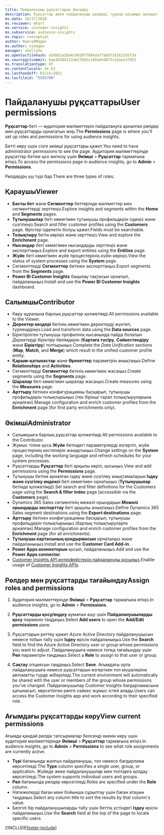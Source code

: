 ```yaml
---
title: Пайдаланушы рұқсаттарын басқару
description: Рұқсаттар және пайдаланушы рөлдері туралы қосымша ақпарат.
ms.date: 10/27/2020
ms.reviewer: mhart
ms.service: customer-insights
ms.subservice: audience-insights
ms.topic: conceptual
author: NimrodMagen
ms.author: nimagen
manager: shellyha
ms.openlocfilehash: e58bb1a3bd4c0920ff984daffabbf16162185f3d
ms.sourcegitcommit: bae40184312ab27b95c140a044875c2daea37951
ms.translationtype: HT
ms.contentlocale: kk-KZ
ms.lasthandoff: 03/15/2021
ms.locfileid: "5595709"
---
```

# <a name="user-permissions"></a><span data-ttu-id="6107c-103">Пайдаланушы рұқсаттары</span><span class="sxs-lookup"><span data-stu-id="6107c-103">User permissions</span></span>

<span data-ttu-id="6107c-104">**Рұқсаттар** беті — аудитория мәліметтерін пайдалануға арналған рөлдер мен рұқсаттарды орнататын жер.</span><span class="sxs-lookup"><span data-stu-id="6107c-104">The **Permissions** page is where you'll set up roles and permissions for using audience insights.</span></span>

<span data-ttu-id="6107c-105">Бетті көру үшін сізге әкімші рұқсаттары қажет.</span><span class="sxs-lookup"><span data-stu-id="6107c-105">You need to have administrator permissions to see the page.</span></span> <span data-ttu-id="6107c-106">Аудитория мәліметтерінде рұқсаттар бетіне қол жеткізу үшін **Әкімші** > **Рұқсаттар** тармағына өтіңіз.</span><span class="sxs-lookup"><span data-stu-id="6107c-106">To access the permissions page in audience insights, go to **Admin** > **Permissions**.</span></span>

<span data-ttu-id="6107c-107">Рөлдердің үш түрі бар:</span><span class="sxs-lookup"><span data-stu-id="6107c-107">There are three types of roles:</span></span>

## <a name="viewer"></a><span data-ttu-id="6107c-108">Қараушы</span><span class="sxs-lookup"><span data-stu-id="6107c-108">Viewer</span></span>

- <span data-ttu-id="6107c-109">**Басты бет** және **Сегменттер** беттерінде мәліметтер мен сегменттерді зерттеңіз.</span><span class="sxs-lookup"><span data-stu-id="6107c-109">Explore insights and segments within the **Home** and **Segments** pages.</span></span>
- <span data-ttu-id="6107c-110">**Тұтынушылар** беті көмегімен тұтынушы профильдерін іздеңіз және сүзгілеңіз.</span><span class="sxs-lookup"><span data-stu-id="6107c-110">Search and filter customer profiles using the **Customers** page.</span></span> <span data-ttu-id="6107c-111">Өрістер ізделетін болуы қажет.</span><span class="sxs-lookup"><span data-stu-id="6107c-111">Fields must be searchable.</span></span>
- <span data-ttu-id="6107c-112">**Толықтыру** бетін көріңіз және зерттеңіз.</span><span class="sxs-lookup"><span data-stu-id="6107c-112">View and explore the **Enrichment** page.</span></span>
- <span data-ttu-id="6107c-113">**Нысандар** беті көмегімен нысандарды зерттеңіз және экспорттаңыз.</span><span class="sxs-lookup"><span data-stu-id="6107c-113">Explore and export entities using the **Entities** page.</span></span>
- <span data-ttu-id="6107c-114">**Жүйе** беті көмегімен жүйе процестерінің күйін көріңіз.</span><span class="sxs-lookup"><span data-stu-id="6107c-114">View the status of system processes  using the **System** page.</span></span>
- <span data-ttu-id="6107c-115">Сегменттерді **Сегменттер** бетінен экспорттаңыз.</span><span class="sxs-lookup"><span data-stu-id="6107c-115">Export segments from the **Segments** page.</span></span>
- <span data-ttu-id="6107c-116">**Power BI Customer Insights** бақылау тақтасын орнатып, пайдаланыңыз.</span><span class="sxs-lookup"><span data-stu-id="6107c-116">Install and use the **Power BI Customer Insights** dashboard.</span></span>

## <a name="contributor"></a><span data-ttu-id="6107c-117">Салымшы</span><span class="sxs-lookup"><span data-stu-id="6107c-117">Contributor</span></span>

- <span data-ttu-id="6107c-118">Көру құралына барлық рұқсаттар қолжетімді.</span><span class="sxs-lookup"><span data-stu-id="6107c-118">All permissions available to the Viewer.</span></span>
- <span data-ttu-id="6107c-119">**Деректер көздері** бетінің көмегімен деректерді жүктеп, түрлендіріңіз.</span><span class="sxs-lookup"><span data-stu-id="6107c-119">Load and transform data using the **Data sources** page.</span></span>
- <span data-ttu-id="6107c-120">Біріктірілген тұтынушы профилінің нысанында пайда болатын *Деректерді біріктіру* бөлімдерін (**Картаға түсіру**, **Сәйкестендіру** және **Біріктіру**) толтырыңыз.</span><span class="sxs-lookup"><span data-stu-id="6107c-120">Complete the *Data Unification* sections (**Map**, **Match**, and **Merge**) which result in the unified customer profile entity.</span></span>
- <span data-ttu-id="6107c-121">**Қарым-қатынастар** және **Әрекеттер** параметрін анықтаңыз.</span><span class="sxs-lookup"><span data-stu-id="6107c-121">Define **Relationships** and **Activities**.</span></span>
- <span data-ttu-id="6107c-122">Сегменттерді **Сегменттер** бетінің көмегімен жасаңыз.</span><span class="sxs-lookup"><span data-stu-id="6107c-122">Create segments using the **Segments** page.</span></span>
- <span data-ttu-id="6107c-123">**Шаралар** беті көмегімен шаралар жасаңыз.</span><span class="sxs-lookup"><span data-stu-id="6107c-123">Create measures using the **Measures** page.</span></span>
- <span data-ttu-id="6107c-124">**Арттыру** бетінен конфигурацияны басқарып, тұтынушы профильдерін толықтырыңыз (тек бірінші тарап толықтыруларына арналған).</span><span class="sxs-lookup"><span data-stu-id="6107c-124">Manage configuration and enrich customer profiles from the **Enrichment** page (for first party enrichments only).</span></span>

## <a name="administrator"></a><span data-ttu-id="6107c-125">Әкімші</span><span class="sxs-lookup"><span data-stu-id="6107c-125">Administrator</span></span>

- <span data-ttu-id="6107c-126">Салымшыға барлық рұқсаттар қолжетімді.</span><span class="sxs-lookup"><span data-stu-id="6107c-126">All permissions available to the Contributor.</span></span>
- <span data-ttu-id="6107c-127">Жұмыс тіліне қоса **Жүйе** бетіндегі параметрлерді өзгертіп, жүйе процестерінің кестелерін жаңартыңыз.</span><span class="sxs-lookup"><span data-stu-id="6107c-127">Change settings on the **System** page, including the working language and refresh schedules for your system processes.</span></span>
- <span data-ttu-id="6107c-128">Рұқсаттарды **Рұқсаттар** беті арқылы көріп, қосыңыз.</span><span class="sxs-lookup"><span data-stu-id="6107c-128">View and add permissions using the **Permissions** page.</span></span>
- <span data-ttu-id="6107c-129">Тұтынушы бетіне арналған іздеу және сүзгілеу анықтамаларын **Іздеу және сүзгілеу индексі** беті көмегімен орнатыңыз (**Тұтынушылар** бетінде қолжетімді).</span><span class="sxs-lookup"><span data-stu-id="6107c-129">Set search and filter definitions for the Customers page using the **Search & filter index** page (accessible via the **Customers** page).</span></span>
- <span data-ttu-id="6107c-130">Dynamics 365 Sales сегментінің межелі орындарын **Межелі орындарды экспорттау** беті арқылы анықтаңыз.</span><span class="sxs-lookup"><span data-stu-id="6107c-130">Define Dynamics 365 Sales segment destinations using the **Export destinations** page.</span></span>
- <span data-ttu-id="6107c-131">**Арттыру** бетінен конфигурацияны басқарып, тұтынушы профильдерін толықтырыңыз (барлық толықтыруларға арналған).</span><span class="sxs-lookup"><span data-stu-id="6107c-131">Manage configuration and enrich customer profiles from the **Enrichment** page (for all enrichments).</span></span>
- <span data-ttu-id="6107c-132">**Тұтынушы картасының қондырмасын** орнатыңыз және пайдаланыңыз.</span><span class="sxs-lookup"><span data-stu-id="6107c-132">Install and use the **Customer Card Add-in**.</span></span>
- <span data-ttu-id="6107c-133">**Power Apps коннекторын** қосып, пайдаланыңыз.</span><span class="sxs-lookup"><span data-stu-id="6107c-133">Add and use the **Power Apps connector**.</span></span>
- <span data-ttu-id="6107c-134">[Customer Insights API интерфейстерін пайдалануды қосыңыз](apis.md).</span><span class="sxs-lookup"><span data-stu-id="6107c-134">Enable usage of [Customer Insights APIs](apis.md).</span></span>

## <a name="assign-roles-and-permissions"></a><span data-ttu-id="6107c-135">Рөлдер мен рұқсаттарды тағайындау</span><span class="sxs-lookup"><span data-stu-id="6107c-135">Assign roles and permissions</span></span>

1. <span data-ttu-id="6107c-136">Аудитория мәліметтерінде **Әкімші** > **Рұқсаттар** тармағына өтіңіз.</span><span class="sxs-lookup"><span data-stu-id="6107c-136">In audience insights, go to **Admin** > **Permissions**.</span></span>

1. <span data-ttu-id="6107c-137">**Рұқсаттарды қосу/өңдеу** аумағын ашу үшін **Пайдаланушыларды қосу** пәрменін таңдаңыз.</span><span class="sxs-lookup"><span data-stu-id="6107c-137">Select **Add users** to open the **Add/Edit permissions** pane.</span></span>

1. <span data-ttu-id="6107c-138">Рұқсаттарын реттеу қажет Azure Active Directory пайдаланушысын немесе тобын табу үшін **Іздеу** өрісін пайдаланыңыз.</span><span class="sxs-lookup"><span data-stu-id="6107c-138">Use the **Search** field to find the Azure Active Directory user or group whose permissions you want to adjust.</span></span> <span data-ttu-id="6107c-139">Пайдаланушыға немесе топқа тағайындау үшін **Рөл** параметрін таңдаңыз.</span><span class="sxs-lookup"><span data-stu-id="6107c-139">Select a **Role** to assign to that user or group.</span></span>

1. <span data-ttu-id="6107c-140">**Сақтау** опциясын таңдаңыз.</span><span class="sxs-lookup"><span data-stu-id="6107c-140">Select **Save**.</span></span> <span data-ttu-id="6107c-141">Ағымдағы орта пайдаланушыға немесе рұқсаттарын өзгерткен топ мүшелеріне автоматты түрде жіберіледі.</span><span class="sxs-lookup"><span data-stu-id="6107c-141">The current environment will automatically be shared with the user or members of the group whose permissions you've changed.</span></span> <span data-ttu-id="6107c-142">Пайдаланушылар Customer Insights бағдарламасына қатынасып, көрсетілген рөлге сәйкес жұмыс істей алады.</span><span class="sxs-lookup"><span data-stu-id="6107c-142">Users can access the Customer Insights app and work according to their specified role.</span></span>

## <a name="view-current-permissions"></a><span data-ttu-id="6107c-143">Ағымдағы рұқсаттарды көру</span><span class="sxs-lookup"><span data-stu-id="6107c-143">View current permissions</span></span>

<span data-ttu-id="6107c-144">Ағымда қандай рөлдік тапсырмалар белсенді екенін көру үшін аудитория мәліметтерінде **Әкімші** > **Рұқсаттар** тармағына өтіңіз.</span><span class="sxs-lookup"><span data-stu-id="6107c-144">In audience insights, go to **Admin** > **Permissions** to see what role assignments are currently active.</span></span>

- <span data-ttu-id="6107c-145">**Түрі** бағанында жалғыз пайдаланушы, топ немесе бағдарлама көрсетіледі.</span><span class="sxs-lookup"><span data-stu-id="6107c-145">The **Type** column specifies a single user, group, or application.</span></span> <span data-ttu-id="6107c-146">Жүйеде жеке пайдаланушылар мен топтарға қолдау көрсетіледі.</span><span class="sxs-lookup"><span data-stu-id="6107c-146">The system supports individual users and groups.</span></span>
- <span data-ttu-id="6107c-147">**Рөл** бағанында рөлдер көрсетіледі.</span><span class="sxs-lookup"><span data-stu-id="6107c-147">Roles are specified under the **Role** column.</span></span>
- <span data-ttu-id="6107c-148">Нәтижелерді баған мәні бойынша сұрыптау үшін баған атауын таңдаңыз.</span><span class="sxs-lookup"><span data-stu-id="6107c-148">Select any column title to sort the results by that column's value.</span></span>
- <span data-ttu-id="6107c-149">Белгілі бір пайдаланушыларды табу үшін беттің үстіндегі **Іздеу** өрісін пайдаланыңыз.</span><span class="sxs-lookup"><span data-stu-id="6107c-149">Use the **Search** field at the top of the page to locate specific users.</span></span>


[!INCLUDE[footer-include](../includes/footer-banner.md)]